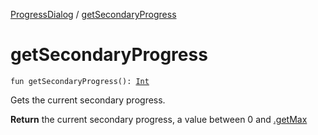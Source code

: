 [ProgressDialog](index.md) / [getSecondaryProgress](./get-secondary-progress.md)

# getSecondaryProgress

`fun getSecondaryProgress(): `[`Int`](https://kotlinlang.org/api/latest/jvm/stdlib/kotlin/-int/index.html)

Gets the current secondary progress.

**Return**
the current secondary progress, a value between 0 and [.getMax](#)

